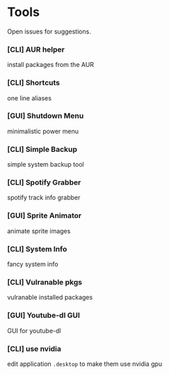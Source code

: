 # Tools
Open issues for suggestions.

### [CLI] AUR helper
install packages from the AUR

### [CLI] Shortcuts
one line aliases

### [GUI] Shutdown Menu
minimalistic power menu

### [CLI] Simple Backup
simple system backup tool

### [CLI] Spotify Grabber
spotify track info grabber

### [GUI] Sprite Animator
animate sprite images

### [CLI] System Info
fancy system info

### [CLI] Vulranable pkgs
vulranable installed packages

### [GUI] Youtube-dl GUI
GUI for youtube-dl

### [CLI] use nvidia
edit application `.desktop` to make them use nvidia gpu
